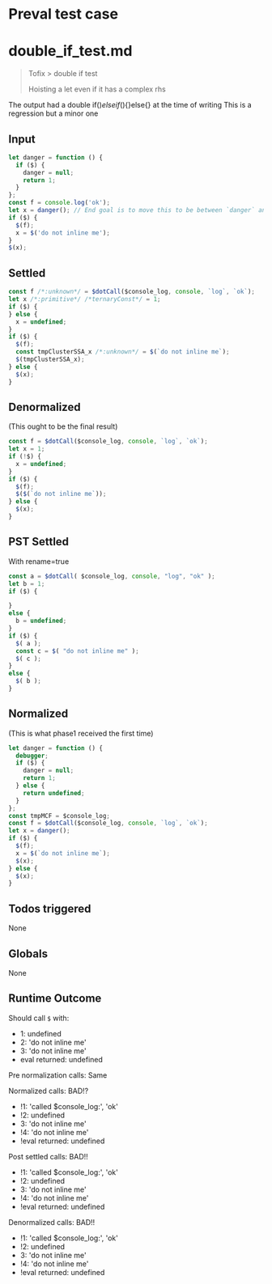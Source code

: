 # Preval test case

# double_if_test.md

> Tofix > double if test
>
> Hoisting a let even if it has a complex rhs

The output had a double if($){}else{} if($){}else{} at the time of writing
This is a regression but a minor one

## Input

`````js filename=intro
let danger = function () {
  if ($) {
    danger = null;
    return 1;
  }
};
const f = console.log('ok');
let x = danger(); // End goal is to move this to be between `danger` and `f`
if ($) {
  $(f);
  x = $('do not inline me');
}
$(x);
`````


## Settled


`````js filename=intro
const f /*:unknown*/ = $dotCall($console_log, console, `log`, `ok`);
let x /*:primitive*/ /*ternaryConst*/ = 1;
if ($) {
} else {
  x = undefined;
}
if ($) {
  $(f);
  const tmpClusterSSA_x /*:unknown*/ = $(`do not inline me`);
  $(tmpClusterSSA_x);
} else {
  $(x);
}
`````


## Denormalized
(This ought to be the final result)

`````js filename=intro
const f = $dotCall($console_log, console, `log`, `ok`);
let x = 1;
if (!$) {
  x = undefined;
}
if ($) {
  $(f);
  $($(`do not inline me`));
} else {
  $(x);
}
`````


## PST Settled
With rename=true

`````js filename=intro
const a = $dotCall( $console_log, console, "log", "ok" );
let b = 1;
if ($) {

}
else {
  b = undefined;
}
if ($) {
  $( a );
  const c = $( "do not inline me" );
  $( c );
}
else {
  $( b );
}
`````


## Normalized
(This is what phase1 received the first time)

`````js filename=intro
let danger = function () {
  debugger;
  if ($) {
    danger = null;
    return 1;
  } else {
    return undefined;
  }
};
const tmpMCF = $console_log;
const f = $dotCall($console_log, console, `log`, `ok`);
let x = danger();
if ($) {
  $(f);
  x = $(`do not inline me`);
  $(x);
} else {
  $(x);
}
`````


## Todos triggered


None


## Globals


None


## Runtime Outcome


Should call `$` with:
 - 1: undefined
 - 2: 'do not inline me'
 - 3: 'do not inline me'
 - eval returned: undefined

Pre normalization calls: Same

Normalized calls: BAD!?
 - !1: 'called $console_log:', 'ok'
 - !2: undefined
 -  3: 'do not inline me'
 - !4: 'do not inline me'
 - !eval returned: undefined

Post settled calls: BAD!!
 - !1: 'called $console_log:', 'ok'
 - !2: undefined
 -  3: 'do not inline me'
 - !4: 'do not inline me'
 - !eval returned: undefined

Denormalized calls: BAD!!
 - !1: 'called $console_log:', 'ok'
 - !2: undefined
 -  3: 'do not inline me'
 - !4: 'do not inline me'
 - !eval returned: undefined
